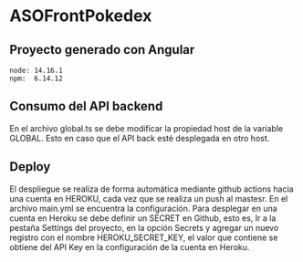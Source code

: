 # ASOFrontPokedex 
## Proyecto generado con Angular
    node: 14.16.1
    npm:  6.14.12
  
## Consumo del API backend
En el archivo global.ts se debe modificar la propiedad host de la variable GLOBAL. Esto en caso que el API back esté desplegada en otro host.

## Deploy
El despliegue se realiza de forma automática mediante github actions hacia una cuenta en HEROKU, cada vez que se realiza un push al mastesr. En el archivo main.yml se encuentra la configuración.  Para desplegar en una cuenta en Heroku se debe definir un SECRET en Github, esto es, Ir a la pestaña Settings del proyecto, en la opción Secrets y agregar un nuevo registro con el nombre HEROKU_SECRET_KEY, el valor que contiene se obtiene del API Key en la configuración de la cuenta en Heroku.




